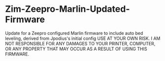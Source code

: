 # Zim-Zeepro-Marlin-Updated-Firmware
Update for a Zeepro configured Marlin firmware to include auto bed leveling, derived from Jpodius's initial config
USE AT YOUR OWN RISK. I AM NOT RESPONSIBLE FOR ANY DAMAGES TO YOUR PRINTER, COMPUTER, OR ANY PROPERTY THAT MAY OCCUR AS A RESULT OF USING THIS FIRMWARE.
